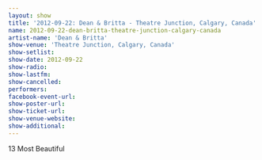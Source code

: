 ```yaml
---
layout: show
title: '2012-09-22: Dean & Britta - Theatre Junction, Calgary, Canada'
name: 2012-09-22-dean-britta-theatre-junction-calgary-canada
artist-name: 'Dean & Britta'
show-venue: 'Theatre Junction, Calgary, Canada'
show-setlist: 
show-date: 2012-09-22
show-radio: 
show-lastfm: 
show-cancelled: 
performers: 
facebook-event-url: 
show-poster-url: 
show-ticket-url: 
show-venue-website: 
show-additional: 
---
```


13 Most Beautiful